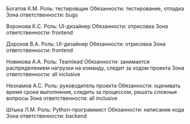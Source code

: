 Богатов К.М.
Роль: 
тестировщик
Обязанности: 
тестирование, отладка
Зона ответственности: 
bugs

Воронова К.С.
Роль: UI-дизайнер
Обязанности: отрисовка
Зона ответственности: frontend

Дорохов В.А.
Роль: UI-дизайнер
Обязанности: отрисовка
Зона ответственности: frontend

Новикова А.А.
Роль: Teamlead
Обязанности: занимается распределением нагрузки на команду, следит за ходом проекта
Зона ответственности: all inclusive

Незнамов А.С.
Роль: руководитель проекта
Обязанности: оценивать время сроки выполнения, следить за процессом, решать сложные вопросы
Зона ответственности: all inclusive

Штыка Л.М.
Роль: Python-программист
Обязанности: написание кода
Зона ответственности: backend
